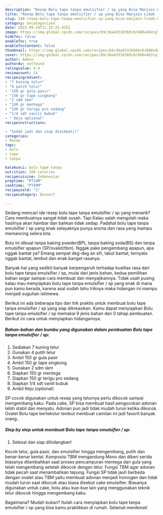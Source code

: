 ```yaml
---
description: "Resep Bolu tape tanpa emulsifier / sp yang Bisa Manjain Lidah , Mantap"
title: "Resep Bolu tape tanpa emulsifier / sp yang Bisa Manjain Lidah , Mantap"
slug: 348-resep-bolu-tape-tanpa-emulsifier-sp-yang-bisa-manjain-lidah-mantap
category: Uncategorized
date: 2022-09-24T11:33:23.435Z
image: https://img-global.cpcdn.com/recipes/b9c36a4331b569c0/680x482cq70/bolu-tape-tanpa-emulsifier-sp-foto-resep-utama.jpg
hideToc: false
enableToc: true
enableTocContent: false
thumbnail: https://img-global.cpcdn.com/recipes/b9c36a4331b569c0/680x482cq70/bolu-tape-tanpa-emulsifier-sp-foto-resep-utama.jpg
cover: https://img-global.cpcdn.com/recipes/b9c36a4331b569c0/680x482cq70/bolu-tape-tanpa-emulsifier-sp-foto-resep-utama.jpg
author: Admin
authorAv: notfound
ratingvalue: 4.9
reviewcount: 14
recipeingredient:
- "7 kuning telur"
- "4 putih telur"
- "150 gr gula pasir"
- "150 gr tape singkong"
- "2 sdm skm"
- "150 gr mentega"
- "150 gr terigu pro sedang"
- "1/4 sdt vanili bubuk"
- " Keju optional"
recipeinstructions:

- "Sudah jadi dan siap dinikmati!"
categories:
- Resep
tags:
- bolu
- tape
- tanpa

katakunci: bolu tape tanpa 
nutrition: 169 calories
recipecuisine: Indonesian
preptime: "PT14M"
cooktime: "PT49M"
recipeyield: "2"
recipecategory: Dessert

---
```



Sedang mencari ide resep bolu tape tanpa emulsifier / sp yang menarik? Cara membuatnya sangat tidak susah. Tapi Kalau salah mengolah maka hasilnya akan hambar dan bahkan tidak sedap. Padahal bolu tape tanpa emulsifier / sp yang enak selayaknya punya aroma dan rasa yang mampu memancing selera kita.


Bolu ini dibuat tanpa baking powder(BP), tanpa baking soda(BS) dan tanpa emulsifier apapun (SP/ovalet/tbm). Nggak pake pengembang apapun, apa nggak bantat ya? Emang sempat deg-deg an sih, takut bantat, ternyata nggak bantat, lembut dan enak banget rasanya.

Banyak hal yang sedikit banyak berpengaruh terhadap kualitas rasa dari bolu tape tanpa emulsifier / sp, mulai dari jenis bahan, kedua pemilihan bahan segar sampai cara membuat dan menyajikannya. Tidak usah pusing kalau mau menyiapkan bolu tape tanpa emulsifier / sp yang enak di mana pun kamu berada, karena asal sudah tahu triknya maka hidangan ini mampu menjadi suguhan istimewa.


Berikut ini ada beberapa tips dan trik praktis untuk membuat bolu tape tanpa emulsifier / sp yang siap dikreasikan. Kamu dapat menyiapkan Bolu tape tanpa emulsifier / sp memakai 9 jenis bahan dan 0 tahap pembuatan. Berikut ini cara untuk menyiapkan hidangannya.

<!--inarticleads1-->

##### Bahan-bahan dan bumbu yang digunakan dalam pembuatan Bolu tape tanpa emulsifier / sp:

1. Sediakan 7 kuning telur
1. Gunakan 4 putih telur
1. Ambil 150 gr gula pasir
1. Ambil 150 gr tape singkong
1. Gunakan 2 sdm skm
1. Siapkan 150 gr mentega
1. Siapkan 150 gr terigu pro sedang
1. Siapkan 1/4 sdt vanili bubuk
1. Ambil  Keju (optional)


SP cocok digunakan untuk resep yang telurnya perlu dikocok sampai mengembang kaku. Pada cake, SP bisa membuat hasil pengocokan adonan lebih stabil dan menyatu. Adonan pun jadi tidak mudah turun ketika dikocok. Ovalet Bolu tape bertekstur lembut membuat camilan ini jadi favorit banyak orang.. 

<!--inarticleads2-->

##### Step by step untuk membuat Bolu tape tanpa emulsifier / sp:


1. Selesai dan siap dihidangkan!

Kocok telur, gula pasir, dan emulsifier hingga mengembang, putih dan benar-benar kental. Komposisi TBM mengandung Mono dan diberi serida biasanya ditambahkan saat proses pencampuran mentega dan gula yang telah mengembang setelah dikocok dengan telur. Fungsi TBM agar adonan tidak pecah saat menambahkan tepung. Fungsi SP tidak jauh berbeda dengan ovalet atau TBM yaitu membuat adonan menjadi homogen dan tidak mudah turun saat dikocok atau biasa disebut cake emulsifier. Biasanya digunakan untuk cake, bolu atau kue-kue lain yang menggunakan teknik telur dikocok hingga mengembang kaku. 

Bagaimana? Mudah bukan? Itulah cara menyiapkan bolu tape tanpa emulsifier / sp yang bisa kamu praktikkan di rumah. Selamat menikmati
